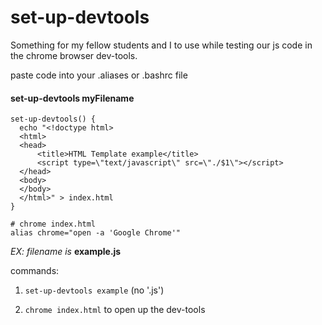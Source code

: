# set-up-devtools

Something for my fellow students and I to use while testing our js code in the chrome browser dev-tools.

paste code into your .aliases or .bashrc file
#### set-up-devtools myFilename


```
set-up-devtools() {
  echo "<!doctype html>
  <html>
  <head>
      <title>HTML Template example</title>
      <script type=\"text/javascript\" src=\"./$1\"></script>
  </head>
  <body>
  </body>
  </html>" > index.html
}

# chrome index.html
alias chrome="open -a 'Google Chrome'"
```

*EX: filename is*  **example.js**

commands:
1. `set-up-devtools example` (no '.js')

2. `chrome index.html` to open up the dev-tools
